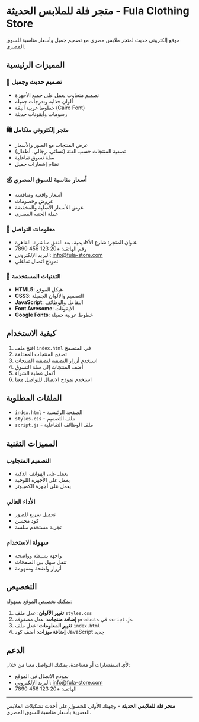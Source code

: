 # متجر فلة للملابس الحديثة - Fula Clothing Store

موقع إلكتروني حديث لمتجر ملابس مصري مع تصميم جميل وأسعار مناسبة للسوق المصري.

## المميزات الرئيسية

### 🎨 تصميم حديث وجميل
- تصميم متجاوب يعمل على جميع الأجهزة
- ألوان جذابة وتدرجات جميلة
- خطوط عربية أنيقة (Cairo Font)
- رسومات وأيقونات حديثة

### 🛍️ متجر إلكتروني متكامل
- عرض المنتجات مع الصور والأسعار
- تصفية المنتجات حسب الفئة (نسائي، رجالي، أطفال)
- سلة تسوق تفاعلية
- نظام إشعارات جميل

### 💰 أسعار مناسبة للسوق المصري
- أسعار واقعية ومنافسة
- عروض وخصومات
- عرض الأسعار الأصلية والمخفضة
- عملة الجنيه المصري

### 📍 معلومات التواصل
- عنوان المتجر: شارع الأكاديمية، بعد النفق مباشرة، القاهرة
- رقم الهاتف: +20 123 456 7890
- البريد الإلكتروني: info@fula-store.com
- نموذج اتصال تفاعلي

### 🔧 التقنيات المستخدمة
- **HTML5**: هيكل الموقع
- **CSS3**: التصميم والألوان الجميلة
- **JavaScript**: التفاعل والوظائف
- **Font Awesome**: الأيقونات
- **Google Fonts**: خطوط عربية جميلة

## كيفية الاستخدام

1. افتح ملف `index.html` في المتصفح
2. تصفح المنتجات المختلفة
3. استخدم أزرار التصفية لتصفية المنتجات
4. أضف المنتجات إلى سلة التسوق
5. أكمل عملية الشراء
6. استخدم نموذج الاتصال للتواصل معنا

## الملفات المطلوبة

- `index.html` - الصفحة الرئيسية
- `styles.css` - ملف التصميم
- `script.js` - ملف الوظائف التفاعلية

## المميزات التقنية

### التصميم المتجاوب
- يعمل على الهواتف الذكية
- يعمل على الأجهزة اللوحية
- يعمل على أجهزة الكمبيوتر

### الأداء العالي
- تحميل سريع للصور
- كود محسن
- تجربة مستخدم سلسة

### سهولة الاستخدام
- واجهة بسيطة وواضحة
- تنقل سهل بين الصفحات
- أزرار واضحة ومفهومة

## التخصيص

يمكنك تخصيص الموقع بسهولة:

1. **تغيير الألوان**: عدل ملف `styles.css`
2. **إضافة منتجات**: عدل مصفوفة `products` في `script.js`
3. **تغيير المعلومات**: عدل ملف `index.html`
4. **إضافة ميزات**: أضف كود JavaScript جديد

## الدعم

لأي استفسارات أو مساعدة، يمكنك التواصل معنا من خلال:
- نموذج الاتصال في الموقع
- البريد الإلكتروني: info@fula-store.com
- الهاتف: +20 123 456 7890

---

**متجر فلة للملابس الحديثة** - وجهتك الأولى للحصول على أحدث تشكيلات الملابس العصرية بأسعار مناسبة للسوق المصري. 